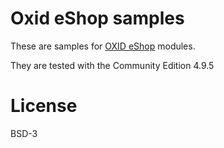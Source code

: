 # Oxid eShop samples

These are samples for [OXID eShop](https://www.oxid-esales.com) modules.

They are tested with the Community Edition 4.9.5

# License

BSD-3
